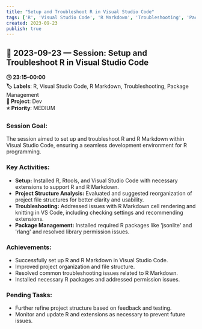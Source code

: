 ```yaml
---
title: "Setup and Troubleshoot R in Visual Studio Code"
tags: ['R', 'Visual Studio Code', 'R Markdown', 'Troubleshooting', 'Package Management']
created: 2023-09-23
publish: true
---
```


## 📅 2023-09-23 — Session: Setup and Troubleshoot R in Visual Studio Code

**🕒 23:15–00:00**  
**🏷️ Labels**: R, Visual Studio Code, R Markdown, Troubleshooting, Package Management  
**📂 Project**: Dev  
**⭐ Priority**: MEDIUM  


### Session Goal:
The session aimed to set up and troubleshoot R and R Markdown within Visual Studio Code, ensuring a seamless development environment for R programming.

### Key Activities:
- **Setup:** Installed R, Rtools, and Visual Studio Code with necessary extensions to support R and R Markdown.
- **Project Structure Analysis:** Evaluated and suggested reorganization of project file structures for better clarity and usability.
- **Troubleshooting:** Addressed issues with R Markdown cell rendering and knitting in VS Code, including checking settings and recommending extensions.
- **Package Management:** Installed required R packages like 'jsonlite' and 'rlang' and resolved library permission issues.

### Achievements:
- Successfully set up R and R Markdown in Visual Studio Code.
- Improved project organization and file structure.
- Resolved common troubleshooting issues related to R Markdown.
- Installed necessary R packages and addressed permission issues.

### Pending Tasks:
- Further refine project structure based on feedback and testing.
- Monitor and update R and extensions as necessary to prevent future issues.
